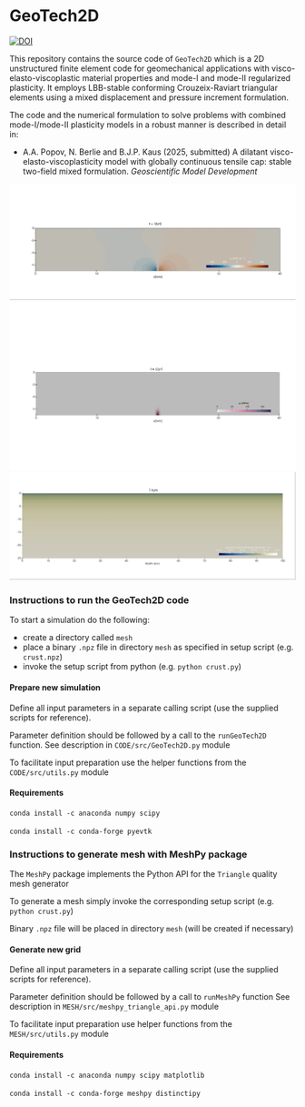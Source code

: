 # GeoTech2D
[![DOI](https://zenodo.org/badge/984744668.svg)](https://doi.org/10.5281/zenodo.15496842)

This repository contains the source code of `GeoTech2D` which is a 2D unstructured finite element code for geomechanical applications with visco-elasto-viscoplastic material properties and mode-I and mode-II regularized plasticity. It employs LBB-stable conforming Crouzeix-Raviart triangular elements using a mixed displacement and pressure increment formulation.

The code and the numerical formulation to solve problems with combined mode-I/mode-II plasticity models in a robust manner is described in detail in:

- A.A. Popov, N. Berlie and B.J.P. Kaus (2025, submitted) A dilatant visco-elasto-viscoplasticity model with globally continuous tensile cap: stable two-field mixed formulation. *Geoscientific Model Development*

![Mode-I propagation](/VIDEO/dyke_Vx_50.gif)
![Mode-I propagation](/VIDEO/dyke_Pf_50.gif)
![Crustal scale extension wioth mode-I & mode-II plasticity](/VIDEO/ductile_EII_50.gif)

### Instructions to run the GeoTech2D code

To start a simulation do the following:

- create a directory called `mesh`
- place a binary `.npz` file in directory `mesh` as specified in setup script (e.g. `crust.npz`)
- invoke the setup script from python (e.g. `python crust.py`)

#### Prepare new simulation

Define all input parameters in a separate calling script (use the supplied scripts for reference).

Parameter definition should be followed by a call to the `runGeoTech2D` function.
See description in `CODE/src/GeoTech2D.py` module

To facilitate input preparation use the helper functions from the `CODE/src/utils.py` module

#### Requirements

```
conda install -c anaconda numpy scipy

conda install -c conda-forge pyevtk
```

### Instructions to generate mesh with MeshPy package

The `MeshPy` package implements the Python API for the `Triangle` quality mesh generator

To generate a mesh simply invoke the corresponding setup script (e.g.` python crust.py`)

Binary `.npz` file will be placed in directory `mesh` (will be created if necessary)

#### Generate new grid

Define all input parameters in a separate calling script (use the supplied scripts for reference).

Parameter definition should be followed by a call to `runMeshPy` function
See description in `MESH/src/meshpy_triangle_api.py` module

To facilitate input preparation use helper functions from the `MESH/src/utils.py` module

#### Requirements
```
conda install -c anaconda numpy scipy matplotlib

conda install -c conda-forge meshpy distinctipy
```
